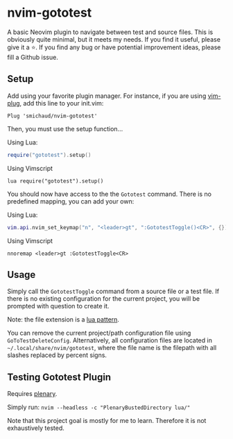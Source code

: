 # nvim-gototest

A basic Neovim plugin to navigate between test and source files. This is
obviously quite minimal, but it meets my needs. If you find it useful,
please give it a ⭐. If you find any bug or have potential improvement
ideas, please fill a Github issue.

## Setup

Add using your favorite plugin manager. For instance, if you are using
[vim-plug](https://github.com/junegunn/vim-plug), add this line to your
init.vim:

``` vimscript
Plug 'smichaud/nvim-gototest'
```

Then, you must use the setup function…

Using Lua:

``` lua
require("gototest").setup()
```

Using Vimscript

``` vimscript
lua require("gototest").setup()
```

You should now have access to the the `Gototest` command. There is no
predefined mapping, you can add your own:

Using Lua:

``` lua
vim.api.nvim_set_keymap("n", "<leader>gt", ":GototestToggle()<CR>", {})
```

Using Vimscript

``` vimscript
nnoremap <leader>gt :GototestToggle<CR>
```

## Usage

Simply call the `GototestToggle` command from a source file or a test
file. If there is no existing configuration for the current project, you
will be prompted with question to create it.

Note: the file extension is a
[lua pattern](https://www.lua.org/pil/20.1.html).

You can remove the current project/path configuration file using
`GoToTestDeleteConfig`. Alternatively, all configuration files are
located in `~/.local/share/nvim/gototest`, where the file name is the
filepath with all slashes replaced by percent signs.

## Testing Gototest Plugin

Requires [plenary](https://github.com/nvim-lua/plenary.nvim).

Simply run: `nvim --headless -c "PlenaryBustedDirectory lua/"`

Note that this project goal is mostly for me to learn. Therefore it is
not exhaustively tested.
